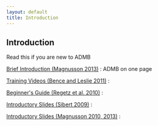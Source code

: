 ```yaml
---
layout: default
title: Introduction
---
```


Introduction
------------

Read this if you are new to ADMB

[Brief Introduction (Magnusson 2013)](brief.html)
: ADMB on one page

[Training Videos (Bence and Leslie 2011)](ftp://glpd.fw.msu.edu/QFC/ADMB-Videos/Current_ADMB_Video_Release/)
:

[Beginner's Guide (Regetz et al. 2010)](/developers/workshops/la-jolla-2010/ADMBGettingStartedGuide.pdf)
:

[Introductory Slides (Sibert 2009)](/courses/previous/august-2009/GettingStarted.pdf)
:

[Introductory Slides (Magnusson 2010, 2013)](intro_slides_magnusson.pdf)
:
